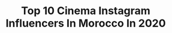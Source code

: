 ---
title: Top 10 Cinema Instagram Influencers In Morocco In 2020
description: >-
  Find top cinema Instagram influencers in Morocco in 2020. Most popular hashtags: #morocco #cinema #photography #casablanca.
platform: Instagram
hits: 25
text_top: Discover the best Instagram accounts on inBeat.
text_bottom: Our search engine has 25 Instagram influencers like this in Morocco for you to pitch.
profiles:
  - username: "adnane.azaar"
    fullname: >-
      A Z A A R  🛸
    bio: >-
      -Concepteur | Rédacteur -Visuel Art Student :Cinematographer | Director -Youtube | Adnane Azaar
    location: "Morocco"
    followers: 62802
    engagement: 1659
    commentsToLikes: 0.012406
    id: ck5c7moc67tai0i11am2l5dz5
    verified: false
    hashtags: "#corona, #stayathome"
  - username: "tarikbakhari"
    fullname: >-
      طارق البخاري
    bio: >-
      #art #theatre #cinema #tv
    location: "Morocco"
    followers: 84139
    engagement: 218
    commentsToLikes: 0.019633
    id: ck5hmoat4mbmo0i11o1be8041
    verified: false
    hashtags: "#morocco, #cinema, #tournage, #casablanca"
  - username: "abderrafia_elabdioui"
    fullname: >-
      Abderrafia El Abdioui
    bio: >-
      عبدالرفيع عبديوي▪️ ▪️Visual storytelling artist ▪️Director & Cinematographer Based in Morocco 👁‍🗨 Showreel 👇🏿
    location: "Morocco"
    followers: 115199
    engagement: 113
    commentsToLikes: 0.021644
    id: ck15un4c4nzec0i192lknj7xm
    verified: false
    hashtags: "#director, #salam, #behindthescenes, #morocco"
  - username: "hamzvrochdi"
    fullname: >-
      Hamza Rochdi
    bio: >-
      Bloom where you are planted🥀 Photographer / interior architect Dm for inquiries Personnal account: @hr_rochdi Associate manager of: @framers.agency
    location: "Morocco"
    followers: 6821
    engagement: 1552
    commentsToLikes: 0.039997
    id: ck0w2k53corv80i19e400qrjr
    verified: false
    hashtags: "#portraitpage, #apricotmagazine, #people, #pursuitofportraits"
  - username: "salwazarhane"
    fullname: >-
      Salwa Zarhane
    bio: >-
      اعتن بروحك 🤲🏻|Y 🎬
    location: "Morocco"
    followers: 231514
    engagement: 552
    commentsToLikes: 0.012907
    id: ck5hmo9iombk60i11a1j7ohri
    verified: false
    hashtags: "#ramadan2020, #movie, #waitforit, #makeuptutorial"
  - username: "hind__benjbara"
    fullname: >-
      HIND Benjbara |هند بن اجبــارة
    bio: >-
      Moroccan actress.
    location: "Morocco"
    followers: 910305
    engagement: 216
    commentsToLikes: 0.008432
    id: ckaotrc7rx5j50i78hrpc5n7u
    verified: false
    hashtags: "#role, #arts, #actrice, #drama"
  - username: "majdoulineidrissi_officiel"
    fullname: >-
      Majdouline Idrissi
    bio: >-
      Compte officiel 🎬 Moroccan Actress
    location: "Morocco"
    followers: 440629
    engagement: 361
    commentsToLikes: 0.015339
    id: ck5hmo8gsmbho0i11xuryuimq
    verified: true
    hashtags: "#mbc5, #actress, #lifestyle, #rabat"
  - username: "zakarialamhader"
    fullname: >-
      Zakaria lamhader 🎬 FilmMaker
    bio: >-
      📍Morocco 🇲🇦 Producer |Filmmaker | live camera streaming |Drone operator For business ⬇️ 📩 Zakarialamhader@Gmail.com
    location: "Morocco"
    followers: 21911
    engagement: 400
    commentsToLikes: 0.035881
    id: ckaoszvdwtqwq0i78gt4sdon2
    verified: false
    hashtags: "#cameraman, #gh5, #filmmaker, #roninm"
  - username: "mehdi.tkito1"
    fullname: >-
      Mehdi Tkito Officiel🇲🇦  تكيطو
    bio: >-
      🎬 Artiste
    location: "Morocco"
    followers: 22159
    engagement: 347
    commentsToLikes: 0.018042
    id: ckaov7ykz3ft70i78j22jt802
    verified: false
    hashtags: "#maroc, #fashionkilla, #fes, #morocco"
  - username: "hananibrahimiofficiel"
    fullname: >-
      Hananeibrahimiofficiel
    bio: >-
      Moroccan Actress🎬❤️Casablanca/Morocco🇲🇦Haverhill/Massachusetts 🇺🇸
    location: "Morocco"
    followers: 357486
    engagement: 210
    commentsToLikes: 0.027790
    id: ck5hmo7czmbgb0i11z5inau1f
    verified: false
    hashtags: "#instamood, #instaphoto, #momofgirls, #wifey"
---